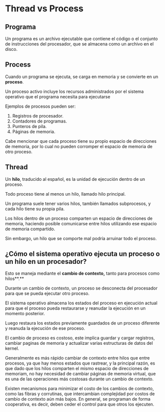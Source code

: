 # Thread vs Process

## Programa

Un programa es un archivo ejecutable que contiene el código o el conjunto de instrucciones del procesador, que se almacena como un archivo en el disco.

## Process

Cuando un programa se ejecuta, se carga en memoria y se convierte en un **proceso**.

Un proceso activo incluye los recursos administrados por el sistema operativo que el programa necesita para ejecutarse

Ejemplos de procesos pueden ser:

1. Registros de procesador.
2. Contadores de programas.
3. Punteros de pila.
4. Páginas de memoria.

Cabe mencionar que cada proceso tiene su propio espacio de direcciones de memoria, por lo cual no pueden corromper el espacio de memoria de otro proceso.

## Thread

Un **hilo**, traducido al español, es la unidad de ejecución dentro de un proceso.

Todo proceso tiene al menos un hilo, llamado hilo principal.

Un programa suele tener varios hilos, también llamados subprocesos, y cada hilo tiene su propia pila.

Los hilos dentro de un proceso comparten un espacio de direcciones de memoria, haciendo posible comunicarse entre hilos utilizando ese espacio de memoria compartido.

Sin embargo, un hilo que se comporte mal podría arruinar todo el proceso.

## ¿Cómo el sistema operativo ejecuta un proceso o un hilo en un procesador?

Esto se maneja mediante el **cambio de contexto,** tanto para procesos como hilos**.**

Durante un cambio de contexto, un proceso se desconecta del procesador para que se pueda ejecutar otro proceso.

El sistema operativo almacena los estados del proceso en ejecución actual para que el proceso pueda restaurarse y reanudar la ejecución en un momento posterior.

Luego restaura los estados previamente guardados de un proceso diferente y reanuda la ejecución de ese proceso.

El cambio de proceso es costoso, este implica guardar y cargar registros, cambiar paginas de memoria y actualizar varias estructuras de datos del kernel.

Generalmente es más rápido cambiar de contexto entre hilos que entre procesos, ya que hay menos estados que rastrear, y la principal razón, es que dado que los hilos comparten el mismo espacio de direcciones de memoriam, no hay necesidad de cambiar páginas de memoria virtual, que es una de las operaciones más costosas durante un cambio de contexto.

Existen mecanismos para minimizar el costo de los cambios de contexto, como las fibras y corrutinas, que intercambian complejidad por costos de cambio de contexto aún más bajos. En general, se programan de forma cooperativa, es decir, deben ceder el control para que otros los ejecuten.
